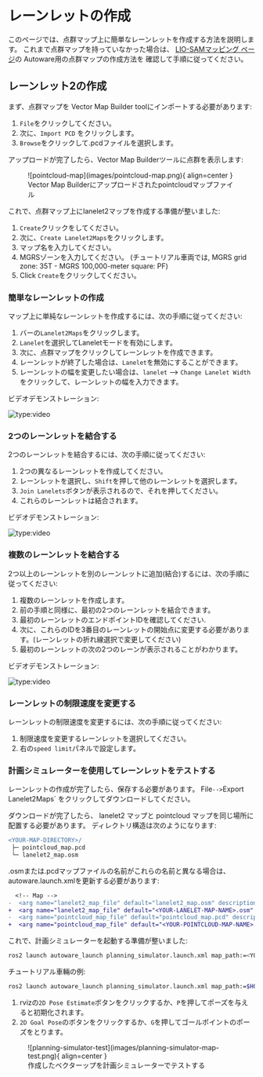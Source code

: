 # レーンレットの作成

このページでは、点群マップ上に簡単なレーンレットを作成する方法を説明します。
これまで点群マップを持っていなかった場合は、
[LIO-SAMマッピング ページ](../../open-source-slam/lio-sam)の
Autoware用の点群マップの作成方法を
確認して手順に従ってください。

## レーンレット2の作成

まず、点群マップを Vector Map Builder toolにインポートする必要があります:

1. `File`をクリックしてください。
2. 次に、`Import PCD` をクリックします。
3. `Browse`をクリックして.pcdファイルを選択します。

アップロードが完了したら、Vector Map Builderツールに点群を表示します:

<figure markdown>
  ![pointcloud-map](images/pointcloud-map.png){ align=center }
  <figcaption>
    Vector Map Builderにアップロードされたpointcloudマップファイル
  </figcaption>
</figure>

これで、点群マップ上にlanelet2マップを作成する準備が整いました:

1. `Create`クリックをしてください。
2. 次に、`Create Lanelet2Maps`をクリックします。
3. マップ名を入力してください。
4. MGRSゾーンを入力してください。 (チュートリアル車両では, MGRS grid zone: 35T - MGRS 100,000-meter square: PF)
5. Click `Create`をクリックしてください。

### 簡単なレーンレットの作成

マップ上に単純なレーンレットを作成するには、次の手順に従ってください:

1. バーの`Lanelet2Maps`をクリックします。
2. `Lanelet`を選択してLaneletモードを有効にします。
3. 次に、点群マップをクリックしてレーンレットを作成できます。
4. レーンレットが終了した場合は、`Lanelet`を無効にすることができます。
5. レーンレットの幅を変更したい場合は、`lanelet` --> `Change Lanelet Width`をクリックして、レーンレットの幅を入力できます。

ビデオデモンストレーション:

![type:video](https://youtube.com/embed/183PHi84AeU)

### 2つのレーンレットを結合する

2つのレーンレットを結合するには、次の手順に従ってください:

1. 2つの異なるレーンレットを作成してください。
2. レーンレットを選択し、`Shift`を押して他のレーンレットを選択します。
3. `Join Lanelets`ボタンが表示されるので、それを押してください。
4. これらのレーンレットは結合されます。

ビデオデモンストレーション:

![type:video](https://youtube.com/embed/_tHilFUKDQc)

### 複数のレーンレットを結合する

2つ以上のレーンレットを別のレーンレットに追加(結合)するには、次の手順に従ってください:

1. 複数のレーンレットを作成します。
2. 前の手順と同様に、最初の2つのレーンレットを結合できます。
3. 最初のレーンレットのエンドポイントIDを確認してください.
4. 次に、これらのIDを3番目のレーンレットの開始点に変更する必要があります。(レーンレットの折れ線選択で変更してください)
5. 最初のレーンレットの次の2つのレーンが表示されることがわかります。

ビデオデモンストレーション:

![type:video](https://youtube.com/embed/l5ZnL0Cjmnk)

### レーンレットの制限速度を変更する

レーンレットの制限速度を変更するには、次の手順に従ってください:

1. 制限速度を変更するレーンレットを選択してください。
2. 右の`speed limit`パネルで設定します。

### 計画シミュレーターを使用してレーンレットをテストする

レーンレットの作成が完了したら、保存する必要があります。
File` --> `Export Lanelet2Maps` をクリックしてダウンロードしてください。

ダウンロードが完了したら、
lanelet2 マップと pointcloud マップを同じ場所に配置する必要があります。
ディレクトリ構造は次のようになります:

```diff
<YOUR-MAP-DIRECTORY>/
 ├─ pointcloud_map.pcd
 └─ lanelet2_map.osm
```

.osmまたは.pcdマップファイルの名前がこれらの名前と異なる場合は、
autoware.launch.xmlを更新する必要があります:

```diff
  <!-- Map -->
-  <arg name="lanelet2_map_file" default="lanelet2_map.osm" description="lanelet2 map file name"/>
+  <arg name="lanelet2_map_file" default="<YOUR-LANELET-MAP-NAME>.osm" description="lanelet2 map file name"/>
-  <arg name="pointcloud_map_file" default="pointcloud_map.pcd" description="pointcloud map file name"/>
+  <arg name="pointcloud_map_file" default="<YOUR-POINTCLOUD-MAP-NAME>.pcd" description="pointcloud map file name"/>
```

これで、計画シミュレーターを起動する準備が整いました:

```bash
ros2 launch autoware_launch planning_simulator.launch.xml map_path:=<YOUR-MAP-FOLDER-DIR> vehicle_model:=<YOUR-VEHICLE-MODEL> sensor_model:=<YOUR-SENSOR-KIT>
```

チュートリアル車輛の例:

```bash
ros2 launch autoware_launch planning_simulator.launch.xml map_path:=$HOME/Files/autoware_map/tutorial_map/ vehicle_model:=tutorial_vehicle sensor_model:=tutorial_vehicle_sensor_kit vehicle_id:=tutorial_vehicle
```

1. rvizの`2D Pose Estimate`ボタンをクリックするか、`P`を押してポーズを与えると初期化されます。
2. `2D Goal Pose`のボタンをクリックするか、`G`を押してゴールポイントのポーズをとります。

<figure markdown>
  ![planning-simulator-test](images/planning-simulator-map-test.png){ align=center }
  <figcaption>
    作成したベクターップを計画シミュレーターでテストする
  </figcaption>
</figure>
